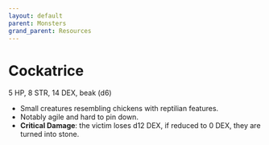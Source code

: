 ```yaml
---
layout: default
parent: Monsters
grand_parent: Resources
---
```


# Cockatrice

5 HP, 8 STR, 14 DEX, beak (d6)

- Small creatures resembling chickens with reptilian features.
- Notably agile and hard to pin down.
- **Critical Damage**: the victim loses d12 DEX, if reduced to 0 DEX, they are turned into stone.
